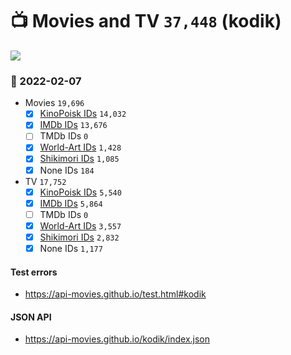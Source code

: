 # :tv: Movies and TV `37,448` (kodik)

<a href="https://API-Movies.github.io"><img src="https://API-Movies.github.io/banner.png?cache"></a>

### :date: 2022-02-07
- Movies `19,696`
  - [x] <a href="https://API-Movies.github.io/kodik/movie_kinopoisk_ids.json">KinoPoisk IDs</a> `14,032`
  - [x] <a href="https://API-Movies.github.io/kodik/movie_imdb_ids.json">IMDb IDs</a> `13,676`
  - [ ] TMDb IDs `0`
  - [x] <a href="https://API-Movies.github.io/kodik/movie_world_art_ids.json">World-Art IDs</a> `1,428`
  - [x] <a href="https://API-Movies.github.io/kodik/movie_shikimori_ids.json">Shikimori IDs</a> `1,085`
  - [x] None IDs `184`
- TV `17,752`
  - [x] <a href="https://API-Movies.github.io/kodik/tv_kinopoisk_ids.json">KinoPoisk IDs</a> `5,540`
  - [x] <a href="https://API-Movies.github.io/kodik/tv_imdb_ids.json">IMDb IDs</a> `5,864`
  - [ ] TMDb IDs `0`
  - [x] <a href="https://API-Movies.github.io/kodik/tv_world_art_ids.json">World-Art IDs</a> `3,557`
  - [x] <a href="https://API-Movies.github.io/kodik/tv_shikimori_ids.json">Shikimori IDs</a> `2,832`
  - [x] None IDs `1,177`
#### Test errors
- <a href='https://api-movies.github.io/test.html#kodik'>https://api-movies.github.io/test.html#kodik</a>
#### JSON API
- <a href='https://api-movies.github.io/kodik/index.json'>https://api-movies.github.io/kodik/index.json</a>
